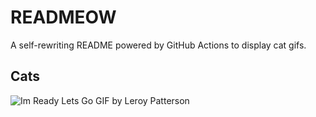 # READMEOW

A self-rewriting README powered by GitHub Actions to display cat gifs.

## Cats

![Im Ready Lets Go GIF by Leroy Patterson](https://media1.giphy.com/media/CjmvTCZf2U3p09Cn0h/200.gif?cid=9acd02dahov72un4irvk1zogc08pgrt7b683p2dalnuxn60l&ep=v1_gifs_search&rid=200.gif&ct=g)
